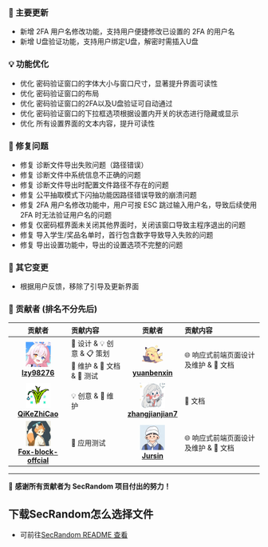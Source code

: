 ### 🚀 主要更新

- 新增 2FA 用户名修改功能，支持用户便捷修改已设置的 2FA 的用户名
- 新增 U盘验证功能，支持用户绑定U盘，解密时需插入U盘

### 💡 功能优化

- 优化 密码验证窗口的字体大小与窗口尺寸，显著提升界面可读性
- 优化 密码验证窗口的布局
- 优化 密码验证窗口的2FA以及U盘验证可自动通过
- 优化 密码验证窗口的下拉框选项根据设置内开关的状态进行隐藏或显示
- 优化 所有设置界面的文本内容，提升可读性

### 🐛 修复问题

- 修复 诊断文件导出失败问题（路径错误）
- 修复 诊断文件中系统信息不正确的问题
- 修复 诊断文件导出时配置文件路径不存在的问题
- 修复 公平抽取模式下闪抽功能因路径错误导致的崩溃问题
- 修复 2FA 用户名修改功能中，用户可按 ESC 跳过输入用户名，导致后续使用 2FA 时无法验证用户名的问题
- 修复 仅密码框界面未关闭其他界面时，关闭该窗口导致主程序退出的问题
- 修复 导入学生/奖品名单时，首行包含数字导致导入失败的问题
- 修复 导出设置功能中，导出的设置选项不完整的问题

### 🔧 其它变更 

- 根据用户反馈，移除了引导及更新界面

### 🙏 贡献者 (排名不分先后)

<div align="left">

| 贡献者 | 贡献内容 | 贡献者 | 贡献内容 |
|:------:|:----------|:------:|:----------|
| <img src="app/resource/icon/contributor1.png" width="50px;" alt="lzy98276"/> <br> [**lzy98276**](https://github.com/lzy98276) | 🎨 设计 & 💡 创意 & 📋 策划 <br> 🔧 维护 & 📝 文档 & 🧪 测试 | <img src="app/resource/icon/contributor4.png" width="50px;" alt="yuanbenxin"/> <br> [**yuanbenxin**](https://github.com/yuanbenxin) | 🌐 响应式前端页面设计及维护 & 📝 文档 |
| <img src="app/resource/icon/contributor2.png" width="50px;" alt="QiKeZhiCao"/> <br> [**QiKeZhiCao**](https://github.com/QiKeZhiCao) | 💡 创意 & 🔧 维护 | <img src="app/resource/icon/contributor5.png" width="50px;" alt="zhangjianjian7"/> <br> [**zhangjianjian7**](https://github.com/zhangjianjian7) | 📝 文档 |
| <img src="app/resource/icon/contributor3.png" width="50px;" alt="Fox-block-offcial"/> <br> [**Fox-block-offcial**](https://github.com/Fox-block-offcial) | 🧪 应用测试 | <img src="app/resource/icon/contributor6.png" width="50px;" alt="Jursin"/> <br> [**Jursin**](https://github.com/Jursin) | 🌐 响应式前端页面设计及维护 & 📝 文档 |

</div>

---

💝 **感谢所有贡献者为 SecRandom 项目付出的努力！**

## 下载SecRandom怎么选择文件
- 可前往[SecRandom README 查看](https://github.com/SECTL/SecRandom?tab=readme-ov-file#%E4%B8%8B%E8%BD%BDsecrandom%E6%80%8E%E4%B9%88%E9%80%89%E6%8B%A9%E6%96%87%E4%BB%B6)